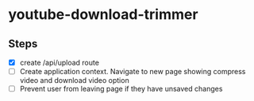 # youtube-download-trimmer

## Steps

- [x] create /api/upload route
- [ ] Create application context. Navigate to new page showing compress video and download video option
- [ ] Prevent user from leaving page if they have unsaved changes
